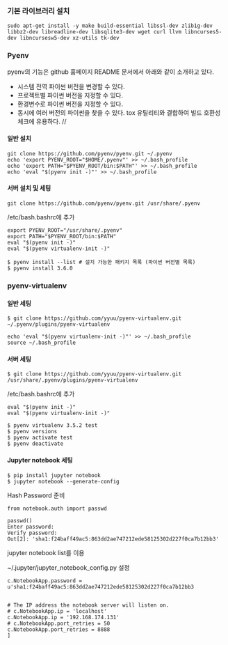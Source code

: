 ### 기본 라이브러리 설치
~~~
sudo apt-get install -y make build-essential libssl-dev zlib1g-dev libbz2-dev libreadline-dev libsqlite3-dev wget curl llvm libncurses5-dev libncursesw5-dev xz-utils tk-dev
~~~

    
### Pyenv

pyenv의 기능은 github 홈페이지 README 문서에서 아래와 같이 소개하고 있다.  

* 시스템 전역 파이썬 버전을 변경할 수 있다.
* 프로젝트별 파이썬 버전을 지정할 수 있다.
* 환경변수로 파이썬 버전을 지정할 수 있다.
* 동시에 여러 버전의 파이썬을 찾을 수 있다. tox 유틸리티와 결합하여 빌드 호환성 체크에 유용하다.  //

#### 일반 설치
~~~
git clone https://github.com/pyenv/pyenv.git ~/.pyenv
echo 'export PYENV_ROOT="$HOME/.pyenv"' >> ~/.bash_profile
echo 'export PATH="$PYENV_ROOT/bin:$PATH"' >> ~/.bash_profile
echo 'eval "$(pyenv init -)"' >> ~/.bash_profile
~~~

#### 서버 설치 및 세팅

~~~
git clone https://github.com/pyenv/pyenv.git /usr/share/.pyenv
~~~

/etc/bash.bashrc에 추가
```
export PYENV_ROOT="/usr/share/.pyenv"
export PATH="$PYENV_ROOT/bin:$PATH"
eval "$(pyenv init -)"
eval "$(pyenv virtualenv-init -)"
```

```
$ pyenv install --list # 설치 가능한 패키지 목록 (파이썬 버전별 목록)
$ pyenv install 3.6.0 
```


### pyenv-virtualenv
#### 일반 세팅

```
$ git clone https://github.com/yyuu/pyenv-virtualenv.git ~/.pyenv/plugins/pyenv-virtualenv

echo 'eval "$(pyenv virtualenv-init -)"' >> ~/.bash_profile
source ~/.bash_profile
```

#### 서버 세팅
```
$ git clone https://github.com/yyuu/pyenv-virtualenv.git /usr/share/.pyenv/plugins/pyenv-virtualenv
```

/etc/bash.bashrc에 추가
```
eval "$(pyenv init -)"
eval "$(pyenv virtualenv-init -)"
```

```
$ pyenv virtualenv 3.5.2 test
$ pyenv versions
$ pyenv activate test
$ pyenv deactivate
```

#### Jupyter notebook 세팅
```
$ pip install jupyter notebook
$ jupyter notebook --generate-config
```

Hash Password 준비
``` 
from notebook.auth import passwd

passwd()
Enter password: 
Verify password: 
Out[2]: 'sha1:f24baff49ac5:863dd2ae747212ede58125302d227f0ca7b12bb3'

```

jupyter notebook list를 이용


~/.jupyter/jupyter_notebook_config.py 설정
```
c.NotebookApp.password =
u'sha1:f24baff49ac5:863dd2ae747212ede58125302d227f0ca7b12bb3


# The IP address the notebook server will listen on.
# c.NotebookApp.ip = 'localhost'
c.NotebookApp.ip = '192.168.174.131'
# c.NotebookApp.port_retries = 50
c.NotebookApp.port_retries = 8888
]
```
